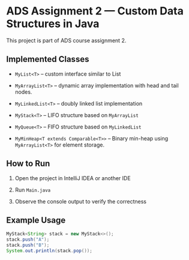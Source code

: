 
# ADS Assignment 2 — Custom Data Structures in Java

This project is part of ADS course assignment 2.

##   Implemented Classes
- `MyList<T>` – custom interface similar to List


- `MyArrayList<T>` – dynamic array implementation with head and tail nodes.


- `MyLinkedList<T>` – doubly linked list implementation


- `MyStack<T>` – LIFO structure based on `MyArrayList`


- `MyQueue<T>` – FIFO structure based on `MyLinkedList`


- `MyMinHeap<T extends Comparable<T>>` – Binary min-heap using `MyArrayList<T>` for element storage.

## How to Run

1. Open the project in IntelliJ IDEA or another IDE


2. Run `Main.java`


3. Observe the console output to verify the correctness

## Example Usage

```java
MyStack<String> stack = new MyStack<>();
stack.push("A");
stack.push("B");
System.out.println(stack.pop());